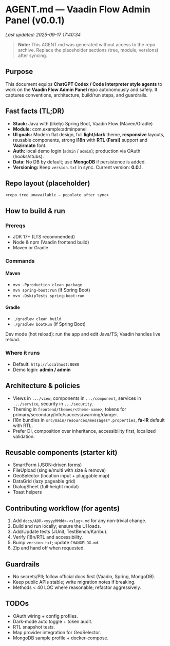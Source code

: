 # AGENT.md — Vaadin Flow Admin Panel (v0.0.1)

_Last updated: 2025-09-17 17:40:34_

> **Note:** This AGENT.md was generated without access to the repo archive. Replace the placeholder sections (tree, module, versions) after syncing.

## Purpose
This document equips **ChatGPT Codex / Code Interpreter style agents** to work on the **Vaadin Flow Admin Panel** repo autonomously and safely. It captures conventions, architecture, build/run steps, and guardrails.

## Fast facts (TL;DR)
- **Stack:** Java with (likely) Spring Boot, Vaadin Flow (Maven/Gradle)
- **Module:** com.example:adminpanel
- **UI goals:** Modern flat design, full **light/dark** theme, **responsive** layouts, reusable components, strong **i18n** with **RTL (Farsi)** support and **Vazirmatn** font.
- **Auth:** local demo login (`admin` / `admin`); production via OAuth (hooks/stubs).
- **Data:** No DB by default; use **MongoDB** if persistence is added.
- **Versioning:** Keep `version.txt` in sync. Current version: **0.0.1**.

## Repo layout (placeholder)
```
<repo tree unavailable — populate after sync>
```

## How to build & run
### Prereqs
- JDK 17+ (LTS recommended)
- Node & npm (Vaadin frontend build)
- Maven or Gradle

### Commands
#### Maven
- `mvn -Pproduction clean package`
- `mvn spring-boot:run` (if Spring Boot)
- `mvn -DskipTests spring-boot:run`

#### Gradle
- `./gradlew clean build`
- `./gradlew bootRun` (if Spring Boot)

Dev mode (hot reload): run the app and edit Java/TS; Vaadin handles live reload.

### Where it runs
- Default: `http://localhost:8080`
- Demo login: **admin / admin**

## Architecture & policies
- Views in `.../view`, components in `.../component`, services in `.../service`, security in `.../security`.
- Theming in `frontend/themes/<theme-name>`; tokens for primary/secondary/info/success/warning/danger.
- i18n bundles in `src/main/resources/messages*.properties`, **fa-IR** default with RTL.
- Prefer DI, composition over inheritance, accessibility first, localized validation.

## Reusable components (starter kit)
- SmartForm (JSON‑driven forms)
- FileUpload (single/multi with size & remove)
- GeoSelector (location input + pluggable map)
- DataGrid (lazy pageable grid)
- DialogSheet (full‑height modal)
- Toast helpers

## Contributing workflow (for agents)
1. Add `docs/ADR-<yyyyMMdd>-<slug>.md` for any non‑trivial change.
2. Build and run locally; ensure the UI loads.
3. Add/Update tests (JUnit, TestBench/Karibu).
4. Verify i18n/RTL and accessibility.
5. Bump `version.txt`; update `CHANGELOG.md`.
6. Zip and hand off when requested.

## Guardrails
- No secrets/PII; follow official docs first (Vaadin, Spring, MongoDB).
- Keep public APIs stable; write migration notes if breaking.
- Methods < 40 LOC where reasonable; refactor aggressively.

## TODOs
- OAuth wiring + config profiles.
- Dark-mode auto toggle + token audit.
- RTL snapshot tests.
- Map provider integration for GeoSelector.
- MongoDB sample profile + docker-compose.
